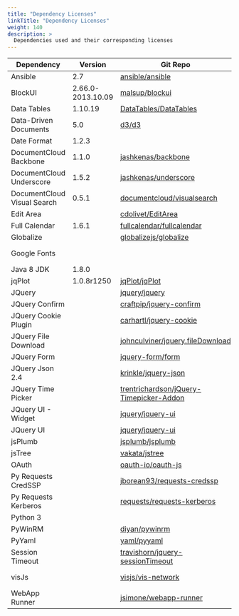 ```yaml
---
title: "Dependency Licenses"
linkTitle: "Dependency Licenses"
weight: 140
description: >
  Dependencies used and their corresponding licenses
---
```


| Dependency | Version | Git Repo | License |
| -------------| ------ | ---------- |-------------|
| Ansible | 2.7 | [ansible/ansible](https://github.com/ansible/ansible) | [GPL-3](https://github.com/ansible/ansible/blob/devel/COPYING) |
| BlockUI | 2.66.0-2013.10.09 | [malsup/blockui](https://github.com/malsup/blockui/) | [MIT License](http://malsup.github.com/mit-license.txt) |
| Data Tables | 1.10.19 | [DataTables/DataTables](https://github.com/DataTables/DataTables) | [MIT License](https://datatables.net/license_mit) |
| Data-Driven Documents | 5.0 | [d3/d3](https://github.com/d3/d3) | [BSD-3-Clause License](https://github.com/d3/d3/blob/master/LICENSE) |
| Date Format | 1.2.3 | | [MIT License](https://opensource.org/licenses/MIT) |
| DocumentCloud Backbone | 1.1.0 | [jashkenas/backbone](https://github.com/jashkenas/backbone) | [MIT License](https://github.com/jashkenas/backbone/blob/master/LICENSE) |
| DocumentCloud Underscore | 1.5.2 | [jashkenas/underscore](https://github.com/jashkenas/underscore) | [DocumentCloud](https://github.com/jashkenas/underscore/blob/master/LICENSE) |
| DocumentCloud Visual Search | 0.5.1 | [documentcloud/visualsearch](https://github.com/documentcloud/visualsearch) | [MIT License](https://github.com/documentcloud/visualsearch/blob/master/LICENSE) |
| Edit Area | | [cdolivet/EditArea](https://github.com/cdolivet/EditArea) | [Apache 2](https://github.com/cdolivet/EditArea/blob/master/license_apache.txt) |
| Full Calendar | 1.6.1 | [fullcalendar/fullcalendar](https://github.com/fullcalendar/fullcalendar) | [MIT License](https://github.com/fullcalendar/fullcalendar/blob/master/LICENSE.txt) |
| Globalize | | [globalizejs/globalize](https://github.com/globalizejs/globalize) | [JQuery License](https://github.com/globalizejs/globalize/blob/master/LICENSE) |
| Google Fonts |  | | [Google APIs License](https://developers.google.com/terms) |
| Java 8 JDK | 1.8.0 | | [OTN License](https://www.oracle.com/downloads/licenses/javase-license1.html) |
| jqPlot | 1.0.8r1250 | [jqPlot/jqPlot](https://github.com/jqPlot/jqPlot)| [MIT License](https://github.com/jqPlot/jqPlot/blob/master/copyright.txt) |
| JQuery | | [jquery/jquery](https://github.com/jquery/jquery)| [MIT License](https://github.com/jquery/jquery/blob/master/LICENSE.txt) |
| JQuery Confirm | | [craftpip/jquery-confirm](https://github.com/craftpip/jquery-confirm) | [MIT License](https://github.com/craftpip/jquery-confirm/blob/master/LICENSE) |
| JQuery Cookie Plugin | | [carhartl/jquery-cookie](https://github.com/carhartl/jquery-cookie) | [MIT License](https://github.com/carhartl/jquery-cookie/blob/master/MIT-LICENSE.txt)|
| JQuery File Download | | [johnculviner/jquery.fileDownload](https://github.com/johnculviner/jquery.fileDownload) | [MIT License](https://github.com/johnculviner/jquery.fileDownload/blob/master/LICENSE) |
| JQuery Form | | [jquery-form/form](https://github.com/jquery-form/form) | [MIT License](https://github.com/jquery-form/form/blob/master/LICENSE) |
| JQuery Json 2.4 | | [krinkle/jquery-json](https://github.com/krinkle/jquery-json) | [MIT License](https://github.com/Krinkle/jquery-json/blob/master/LICENSE.txt) |
| JQuery Time Picker | | [trentrichardson/jQuery-Timepicker-Addon](https://github.com/trentrichardson/jQuery-Timepicker-Addon) | [MIT License](https://github.com/trentrichardson/jQuery-Timepicker-Addon/blob/master/LICENSE-MIT) |
| JQuery UI - Widget | | [jquery/jquery-ui](https://github.com/jquery/jquery-ui) | [JQuery License](https://github.com/jquery/jquery-ui/blob/master/LICENSE.txt) |
| JQuery UI | | [jquery/jquery-ui](https://github.com/jquery/jquery-ui) | [JQuery License](https://github.com/jquery/jquery-ui/blob/master/LICENSE.txt) |
| jsPlumb | | [jsplumb/jsplumb](https://github.com/jsplumb/jsplumb) | [MIT License](https://github.com/jsplumb/jsplumb/blob/master/jsPlumb-LICENSE.txt) |
| jsTree | | [vakata/jstree](https://github.com/vakata/jstree) | [MIT License](https://github.com/vakata/jstree/blob/master/LICENSE-MIT) |
| OAuth | | [oauth-io/oauth-js](https://github.com/oauth-io/oauth-js) | [Apache 2](https://www.apache.org/licenses/LICENSE-2.0) |
| Py Requests CredSSP | | [jborean93/requests-credssp](https://github.com/jborean93/requests-credssp) | [MIT License](https://github.com/jborean93/requests-credssp/blob/master/LICENSE) |
| Py Requests Kerberos | | [requests/requests-kerberos](https://github.com/requests/requests-kerberos) | [ISC License](https://github.com/requests/requests-kerberos/blob/master/LICENSE) |
| Python 3 | | | [PSF License](https://docs.python.org/3/license.html) |
| PyWinRM | | [diyan/pywinrm](https://github.com/diyan/pywinrm/) | [MIT License](https://github.com/diyan/pywinrm/blob/master/LICENSE) |
| PyYaml | | [yaml/pyyaml](https://github.com/yaml/pyyaml) | [MIT License](https://github.com/yaml/pyyaml/blob/master/LICENSE) |
| Session Timeout | | [travishorn/jquery-sessionTimeout](https://github.com/travishorn/jquery-sessionTimeout) | [MIT License](https://github.com/travishorn/jquery-sessionTimeout/blob/master/LICENSE.md) |
| visJs | | [visjs/vis-network](https://github.com/visjs/vis-network) | [Apache 2 License](https://github.com/visjs/vis-network/blob/master/LICENSE-APACHE-2.0) |
| WebApp Runner | | [jsimone/webapp-runner](https://github.com/jsimone/webapp-runner) | [BSD-3-Clause License](https://github.com/heroku/webapp-runner/blob/main/LICENSE) |
